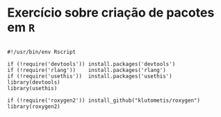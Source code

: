 # Exercício sobre criação de pacotes em `R`

```{R, 1-Carga de Pacotes}

#!/usr/bin/env Rscript

if (!require('devtools')) install.packages('devtools')
if (!require('rlang'))    install.packages('rlang')
if (!require('usethis'))  install.packages('usethis')
library(devtools)
library(usethis)

if (!require('roxygen2')) install_github("klutometis/roxygen")
library(roxygen2)

```

